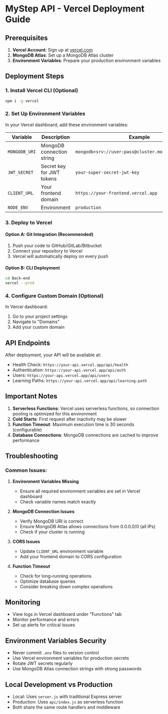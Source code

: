 # MyStep API - Vercel Deployment Guide

## Prerequisites

1. **Vercel Account**: Sign up at [vercel.com](https://vercel.com)
2. **MongoDB Atlas**: Set up a MongoDB Atlas cluster
3. **Environment Variables**: Prepare your production environment variables

## Deployment Steps

### 1. Install Vercel CLI (Optional)
```bash
npm i -g vercel
```

### 2. Set Up Environment Variables

In your Vercel dashboard, add these environment variables:

| Variable | Description | Example |
|----------|-------------|---------|
| `MONGODB_URI` | MongoDB connection string | `mongodb+srv://user:pass@cluster.mongodb.net/mystep` |
| `JWT_SECRET` | Secret key for JWT tokens | `your-super-secret-jwt-key` |
| `CLIENT_URL` | Your frontend domain | `https://your-frontend.vercel.app` |
| `NODE_ENV` | Environment | `production` |

### 3. Deploy to Vercel

#### Option A: Git Integration (Recommended)
1. Push your code to GitHub/GitLab/Bitbucket
2. Connect your repository to Vercel
3. Vercel will automatically deploy on every push

#### Option B: CLI Deployment
```bash
cd Back-end
vercel --prod
```

### 4. Configure Custom Domain (Optional)

In Vercel dashboard:
1. Go to your project settings
2. Navigate to "Domains"
3. Add your custom domain

## API Endpoints

After deployment, your API will be available at:
- Health Check: `https://your-api.vercel.app/api/health`
- Authentication: `https://your-api.vercel.app/api/auth`
- Users: `https://your-api.vercel.app/api/users`
- Learning Paths: `https://your-api.vercel.app/api/learning-path`

## Important Notes

1. **Serverless Functions**: Vercel uses serverless functions, so connection pooling is optimized for this environment
2. **Cold Starts**: First request after inactivity may be slower
3. **Function Timeout**: Maximum execution time is 30 seconds (configurable)
4. **Database Connections**: MongoDB connections are cached to improve performance

## Troubleshooting

### Common Issues:

1. **Environment Variables Missing**
   - Ensure all required environment variables are set in Vercel dashboard
   - Check variable names match exactly

2. **MongoDB Connection Issues**
   - Verify MongoDB URI is correct
   - Ensure MongoDB Atlas allows connections from 0.0.0.0/0 (all IPs)
   - Check if your cluster is running

3. **CORS Issues**
   - Update `CLIENT_URL` environment variable
   - Add your frontend domain to CORS configuration

4. **Function Timeout**
   - Check for long-running operations
   - Optimize database queries
   - Consider breaking down complex operations

## Monitoring

- View logs in Vercel dashboard under "Functions" tab
- Monitor performance and errors
- Set up alerts for critical issues

## Environment Variables Security

- Never commit `.env` files to version control
- Use Vercel environment variables for production secrets
- Rotate JWT secrets regularly
- Use MongoDB Atlas connection strings with strong passwords

## Local Development vs Production

- Local: Uses `server.js` with traditional Express server
- Production: Uses `api/index.js` as serverless function
- Both share the same route handlers and middleware